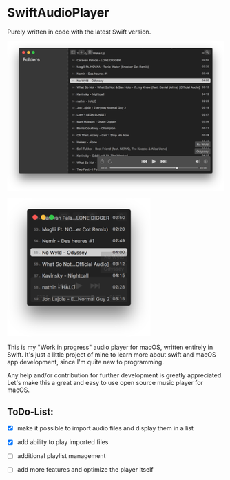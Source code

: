 # SwiftAudioPlayer

Purely written in code with the latest Swift version.

![Screenshot](SwiftAudioPlayer.png)

<img src="SwiftAudioPlayer_2.png" width="333">

This is my "Work in progress" audio player for macOS, written entirely in Swift.
It's just a little project of mine to learn more about swift and macOS app development, since I'm quite new to programming.

Any help and/or contribution for further development is greatly appreciated.
Let's make this a great and easy to use open source music player for macOS.

## ToDo-List:
- [x] make it possible to import audio files and display them in a list
- [x] add ability to play imported files
- [ ] additional playlist management
- [ ] add more features and optimize the player itself


